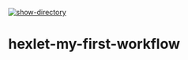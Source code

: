 [![show-directory](https://github.com/ZamSergey/hexlet-my-first-workflow/actions/workflows/my_comand.yml/badge.svg)](https://github.com/ZamSergey/hexlet-my-first-workflow/actions/workflows/my_comand.yml)
# hexlet-my-first-workflow